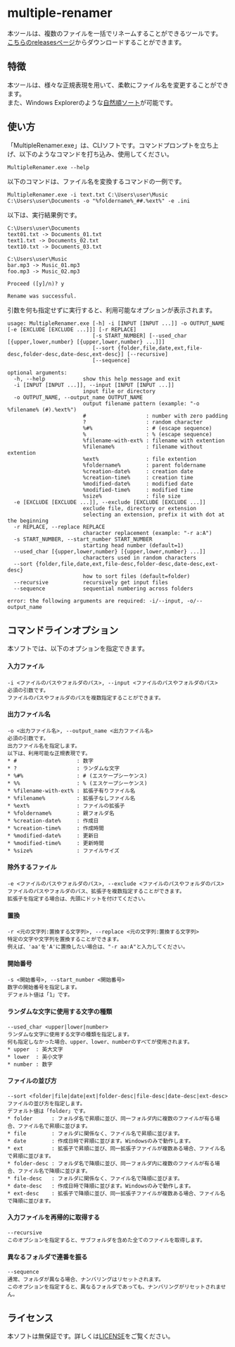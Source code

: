 # multiple-renamer
本ツールは、複数のファイルを一括でリネームすることができるツールです。  
[こちらのreleasesページ](https://github.com/takano536/multiple-renamer/releases)からダウンロードすることができます。

## 特徴
本ツールは、様々な正規表現を用いて、柔軟にファイル名を変更することができます。  
また、Windows Explorerのような[自然順ソート](https://ja.wikipedia.org/wiki/%E8%87%AA%E7%84%B6%E9%A0%86)が可能です。

## 使い方
「MultipleRenamer.exe」は、CLIソフトです。コマンドプロンプトを立ち上げ、以下のようなコマンドを打ち込み、使用してください。
```
MultipleRenamer.exe --help
```
以下のコマンドは、ファイル名を変換するコマンドの一例です。
```
MultipleRenamer.exe -i text.txt C:\Users\user\Music C:\Users\user\Documents -o "%foldername%_##.%ext%" -e .ini
```
以下は、実行結果例です。
```
C:\Users\user\Documents
text01.txt -> Documents_01.txt
text1.txt -> Documents_02.txt
text10.txt -> Documents_03.txt

C:\Users\user\Music
bar.mp3 -> Music_01.mp3
foo.mp3 -> Music_02.mp3

Proceed ([y]/n)? y

Rename was successful.
```
引数を何も指定せずに実行すると、利用可能なオプションが表示されます。
```
usage: MultipleRenamer.exe [-h] -i [INPUT [INPUT ...]] -o OUTPUT_NAME [-e [EXCLUDE [EXCLUDE ...]]] [-r REPLACE]
                           [-s START_NUMBER] [--used_char [{upper,lower,number} [{upper,lower,number} ...]]]
                           [--sort {folder,file,date,ext,file-desc,folder-desc,date-desc,ext-desc}] [--recursive]     
                           [--sequence]

optional arguments:
  -h, --help            show this help message and exit
  -i [INPUT [INPUT ...]], --input [INPUT [INPUT ...]]
                        input file or directory
  -o OUTPUT_NAME, --output_name OUTPUT_NAME
                        output filename pattern (example: "-o %filename% (#).%ext%")
                        #                   : number with zero padding
                        ?                   : random character
                        %#%                 : # (escape sequence)
                        %                   : % (escape sequence)
                        %filename-with-ext% : filename with extention
                        %filename%          : filename without extention
                        %ext%               : file extention
                        %foldername%        : parent foldername
                        %creation-date%     : creation date
                        %creation-time%     : creation time
                        %modified-date%     : modified date
                        %modified-time%     : modified time
                        %size%              : file size
  -e [EXCLUDE [EXCLUDE ...]], --exclude [EXCLUDE [EXCLUDE ...]]
                        exclude file, directory or extension
                        selecting an extension, prefix it with dot at the beginning
  -r REPLACE, --replace REPLACE
                        character replacement (example: "-r a:A")
  -s START_NUMBER, --start_number START_NUMBER
                        starting head number (default=1)
  --used_char [{upper,lower,number} [{upper,lower,number} ...]]
                        characters used in random characters
  --sort {folder,file,date,ext,file-desc,folder-desc,date-desc,ext-desc}
                        how to sort files (default=folder)
  --recursive           recursively get input files
  --sequence            sequential numbering across folders

error: the following arguments are required: -i/--input, -o/--output_name
```

## コマンドラインオプション
本ソフトでは、以下のオプションを指定できます。
#### 入力ファイル
```
-i <ファイルのパスやフォルダのパス>, --input <ファイルのパスやフォルダのパス>
必須の引数です。
ファイルのパスやフォルダのパスを複数指定することができます。
```
#### 出力ファイル名
```
-o <出力ファイル名>, --output_name <出力ファイル名>
必須の引数です。
出力ファイル名を指定します。
以下は、利用可能な正規表現です。
* #                   : 数字
* ?                   : ランダムな文字
* %#%                 : # (エスケープシーケンス)
* %%                  : % (エスケープシーケンス)
* %filename-with-ext% : 拡張子有りファイル名
* %filename%          : 拡張子なしファイル名
* %ext%               : ファイルの拡張子
* %foldername%        : 親フォルダ名
* %creation-date%     : 作成日
* %creation-time%     : 作成時間
* %modified-date%     : 更新日
* %modified-time%     : 更新時間
* %size%              : ファイルサイズ
```
#### 除外するファイル
```
-e <ファイルのパスやフォルダのパス>, --exclude <ファイルのパスやフォルダのパス>
ファイルのパスやフォルダのパス、拡張子を複数指定することができます。
拡張子を指定する場合は、先頭にドットを付けてください。
```
#### 置換
```
-r <元の文字列:置換する文字列>, --replace <元の文字列:置換する文字列>
特定の文字や文字列を置換することができます。
例えば、'aa'を'A'に置換したい場合は、"-r aa:A"と入力してください。
```
#### 開始番号
```
-s <開始番号>, --start_number <開始番号>
数字の開始番号を指定します。
デフォルト値は「1」です。
```
#### ランダムな文字に使用する文字の種類
```
--used_char <upper|lower|number>
ランダムな文字に使用する文字の種類を指定します。
何も指定しなかった場合、upper、lower、numberのすべてが使用されます。
* upper  : 英大文字
* lower  : 英小文字
* number : 数字
```
#### ファイルの並び方
```
--sort <folder|file|date|ext|folder-desc|file-desc|date-desc|ext-desc>
ファイルの並び方を指定します。
デフォルト値は「folder」です。
* folder      : フォルダ名で昇順に並び、同一フォルダ内に複数のファイルが有る場合、ファイル名で昇順に並びます。
* file        : フォルダに関係なく、ファイル名で昇順に並びます。
* date        : 作成日時で昇順に並びます。Windowsのみで動作します。
* ext         : 拡張子で昇順に並び、同一拡張子ファイルが複数ある場合、ファイル名で昇順に並びます。
* folder-desc : フォルダ名で降順に並び、同一フォルダ内に複数のファイルが有る場合、ファイル名で降順に並びます。
* file-desc   : フォルダに関係なく、ファイル名で降順に並びます。
* date-desc   : 作成日時で降順に並びます。Windowsのみで動作します。
* ext-desc    : 拡張子で降順に並び、同一拡張子ファイルが複数ある場合、ファイル名で降順に並びます。
```
#### 入力ファイルを再帰的に取得する
```
--recursive
このオプションを指定すると、サブフォルダを含めた全てのファイルを取得します。
```
#### 異なるフォルダで連番を振る
```
--sequence
通常、フォルダが異なる場合、ナンバリングはリセットされます。
このオプションを指定すると、異なるフォルダであっても、ナンバリングがリセットされません。
```

## ライセンス
本ソフトは無保証です。詳しくは[LICENSE](LICENSE)をご覧ください。